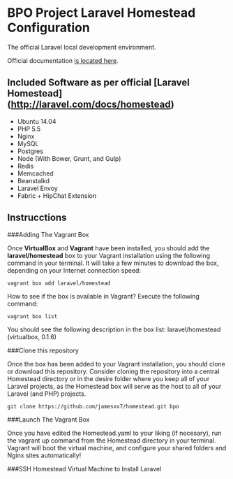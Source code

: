 # BPO Project Laravel Homestead Configuration

The official Laravel local development environment.

Official documentation [is located here](http://laravel.com/docs/homestead?version=4.2).

## Included Software as per official [Laravel Homestead] (http://laravel.com/docs/homestead)

* Ubuntu 14.04
* PHP 5.5
* Nginx
* MySQL
* Postgres
* Node (With Bower, Grunt, and Gulp)
* Redis
* Memcached
* Beanstalkd
* Laravel Envoy
* Fabric + HipChat Extension

## Instrucctions
###Adding The Vagrant Box

Once **VirtualBox** and **Vagrant** have been installed, you should add the **laravel/homestead** box to your Vagrant installation using the following command in your terminal. It will take a few minutes to download the box, depending on your Internet connection speed:

`vagrant box add laravel/homestead`

How to see if the box is available in Vagrant? Execute the following command:

`vagrant box list`

You should see the following description in the box list: laravel/homestead      (virtualbox, 0.1.6) 

###Clone this repository 

Once the box has been added to your Vagrant installation, you should clone or download this repository. Consider cloning the repository into a central Homestead directory or in the desire folder where you keep all of your Laravel projects, as the Homestead box will serve as the host to all of your Laravel (and PHP) projects. 

`git clone https://github.com/jamesxv7/homestead.git bpo`

###Launch The Vagrant Box

Once you have edited the Homestead.yaml to your liking (if necesary), run the vagrant up command from the Homestead directory in your terminal. Vagrant will boot the virtual machine, and configure your shared folders and Nginx sites automatically!

###SSH Homestead Virtual Machine to Install Laravel
